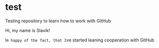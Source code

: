 # test
Testing repository to learn how to work with GitHub


Hi, my name is Slavik!

I`m happy of the fact, that I`ve started leaning cooperation with GitHub
